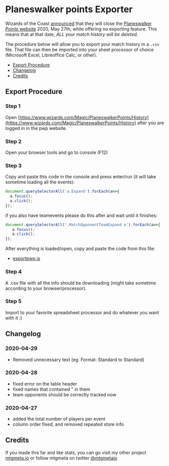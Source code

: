 
# Planeswalker points Exporter

Wizards of the Coast [announced](https://magic.gg/news/sunsetting-planeswalker-points) that they will close the
[Planeswalker Points website](https://magic.gg/news/sunsetting-planeswalker-points) 2020, May 27th,
while offering no exporting feature. This means that at that date, *ALL your match history will be deleted*.

The procedure below will allow you to export your match history in a `.csv` file. That file can then be imported
into your sheet processor of choice (Microsoft Excel, Libreoffice Calc, or other).

- [Export Procedure](#export-procedure)
- [Changelog](#changelog)
- [Credits](#credits)

## Export Procedure
### Step 1

Open [https://www.wizards.com/Magic/PlaneswalkerPoints/History](https://www.wizards.com/Magic/PlaneswalkerPoints/History) after you are logged in in the pwp website.

### Step 2

Open your browser tools and go to console (F12)

### Step 3

Copy and paste this code in the console and press enter/run (it will take sometime loading all the events):

```javascript
document.querySelectorAll('a.Expand').forEach(a=>{
  a.focus();
  a.click();
});
```

if you also have teamevents please do this after and wait until it finishes:

```javascript
document.querySelectorAll('.MatchOpponentTeamExpand a').forEach(a=>{
   a.focus();
   a.click();
});
```

After everything is loaded/open, copy and paste the code from this file:

- [exportpwp.js](exportpwp.js)

### Step 4

A .csv file with all the info should be downloading (might take sometime according to your browser/processor).

### Step 5

Import to your favorite spreadsheet processor and do whatever you want with it :)

## Changelog

### 2020-04-29
* Removed unnecessary text (eg. Format: Standard to Standard)

### 2020-04-28
* fixed error on the table header
* fixed names that contained " in them
* team opponents should be correctly tracked now

### 2020-04-27
* added the total number of players per event
* column order fixed, and removed repeated store info

## Credits

If you made this far and like stats, you can go visit my other project [mtgmeta.io](https://mtgmeta.io) or follow mtgmeta on twitter [@mtgmetaio](https://twitter.com/mtgmetaio)


